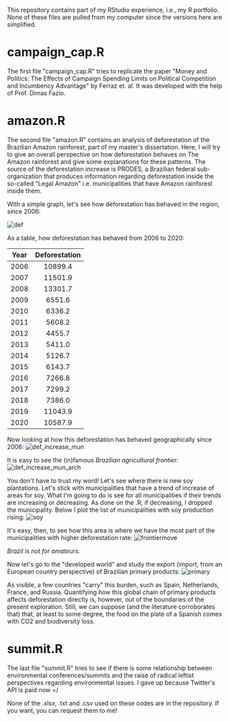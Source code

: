 
This repository contains part of my RStudio experience, i.e., my R portfolio. None of these files are pulled from my computer since the versions here are simplified.

# campaign_cap.R

The first file "campaign_cap.R" tries to replicate the paper "Money and Politics: The Effects of Campaign Spending Limits on Political Competition and Incumbency Advantage" by Ferraz et. al. It was developed with the help of Prof. Dimas Fazio. <!--print a few reproduction outputs and graphs-->

# amazon.R

The second file "amazon.R" contains an analysis of deforestation of the Brazilian Amazon rainforest, part of my master's dissertation. Here, I will try to give an overall perspective on how deforestation behaves on The Amazon rainforest and give some explanations for these patterns. The source of the deforestation increase is PRODES, a Brazilian federal sub-organization that produces information regarding deforestation inside the so-called "Legal Amazon" i.e. municipalities that have Amazon rainforest inside them.

With a simple graph, let's see how deforestation has behaved in the region, since 2006:

![def](https://user-images.githubusercontent.com/51092062/216448491-071e5621-d084-47ef-8618-97fc915fbf31.png)

As a table, how deforestation has behaved from 2006 to 2020:

| Year | Deforestation |
|:----:|:-------------:|
| 2006 |    10899.4    |
| 2007 |    11501.9    |
| 2008 |    13301.7    |
| 2009 |    6551.6     |
| 2010 |    6336.2     |
| 2011 |    5608.2     |
| 2012 |    4455.7     |
| 2013 |    5411.0     |
| 2014 |    5126.7     |
| 2015 |    6143.7     |
| 2016 |    7266.8     |
| 2017 |    7299.2     |
| 2018 |    7386.0     |
| 2019 |    11043.9    |
| 2020 |    10587.9    |

Now looking at how this deforestation has behaved geographically since 2006: ![def_increase_mun](https://user-images.githubusercontent.com/51092062/216614481-030c1ccd-d2f0-4552-b77a-7e0a3ebaeac2.png)

It is easy to see the (in)famous *Brazilian agricultural frontier*: ![def_increase_mun_arch](https://user-images.githubusercontent.com/51092062/216621837-3c51c06e-1231-4acb-ab3f-9fc00f8443c9.png)

You don't have to trust my word! Let's see where there is new soy plantations. Let's stick with municipalities that have a trend of increase of areas for soy. What I'm going to do is see for all municipalities if their trends are increasing or decreasing. As done on the .R, if decreasing, I dropped the municipality. Below I plot the list of municipalities with soy production rising:
![soy](https://user-images.githubusercontent.com/51092062/217083509-e4f29609-a7f5-4150-9477-088da34e110f.png)

It's easy, then, to see how this area is where we have the most part of the municipalities with higher deforestation rate:
![frontiermove](https://user-images.githubusercontent.com/51092062/217083689-6e553eaa-306c-4f0e-9ef9-0301a7e8f93d.png)

*Brazil is not for amateurs.*

Now let's go to the "developed world" and study the export (import, from an European country perspective) of Brazilian primary products: ![primary](https://user-images.githubusercontent.com/51092062/216446120-b742edea-fb8e-4f0d-ac59-94993944693f.png)


As visible, a few countries "carry" this burden, such as Spain, Netherlands, France, and Russia. Quantifying how this global chain of primary products affects deforestation directly is, however, out of the boundaries of the present exploration. Still, we can suppose (and the literature corroborates that) that, at least to some degree, the food on the plate of a Spanish comes with CO2 and biodiversity loss.

# summit.R

The last file "summit.R" tries to see if there is some relationship between environmental conferences/summits and the raise of radical leftist perspectives regarding environmental issues. I gave up because Twitter's API is paid now =/

None of the .xlsx, .txt and .csv used on these codes are in the repository. If you want, you can request them to me!
